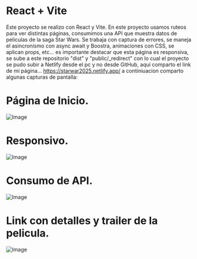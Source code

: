 # React + Vite

Este proyecto se realizo con React y Vite.
En este proyecto usamos ruteos para ver distintas páginas, consumimos una API que muestra datos de peliculas de la saga Star Wars.
Se trabaja con captura de errores, se maneja el asincronismo con async await y Boostra, animaciones con CSS, se aplican props, etc...  es importante destacar que esta página es responsiva, se sube a este repositorio  "dist" y "public/_redirect" con lo cual el proyecto se pudo subir a Netlify desde el pc y no desde GitHub, aquí comparto el link de mí página...   https://starwar2025.netlify.app/
a continiuacion comparto algunas capturas de pantalla:

# Página de Inicio.

![Image](https://github.com/user-attachments/assets/453ad9be-443f-49c4-b228-367942beb2d3)


# Responsivo.

![Image](https://github.com/user-attachments/assets/4159b70d-0db5-4959-9e78-f666e5570f87)


# Consumo de API.

![Image](https://github.com/user-attachments/assets/8928d65b-c0b4-4c06-ab5a-faf6657e9264)


# Link con detalles y trailer de la pelicula.

![Image](https://github.com/user-attachments/assets/a867e73c-a50b-4076-8143-28877395507c)

